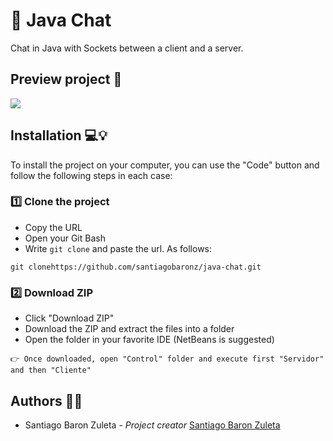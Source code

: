 # 📨 Java Chat

Chat in Java with Sockets between a client and a server.

## Preview project 📸

![](https://i.imgur.com/UyD7SuM.png)

## Installation 💻💡

To install the project on your computer, you can use the "Code" button and follow the following steps in each case:

### 1️⃣ Clone the project

- Copy the URL
- Open your Git Bash
- Write ``` git clone ``` and paste the url. As follows:

``` 
git clonehttps://github.com/santiagobaronz/java-chat.git
```

### 2️⃣ Download ZIP

- Click "Download ZIP"
- Download the ZIP and extract the files into a folder
- Open the folder in your favorite IDE (NetBeans is suggested)

```
👉 Once downloaded, open "Control" folder and execute first "Servidor" and then "Cliente"
```
## Authors 🦸‍♀️

- Santiago Baron Zuleta - *Project creator* [Santiago Baron Zuleta](https://github.com/santiagobaronz)